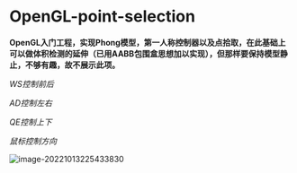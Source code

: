 # OpenGL-point-selection

**OpenGL入门工程，实现Phong模型，第一人称控制器以及点拾取，在此基础上可以做体积检测的延伸（已用AABB包围盒思想加以实现），但那样要保持模型静止，不够有趣，故不展示此项。**

*WS控制前后*

*AD控制左右*

*QE控制上下*

*鼠标控制方向*

![image-20221013225433830](C:\Users\23\Desktop\OpenGL-point-selection\image-20221013225433830.png)